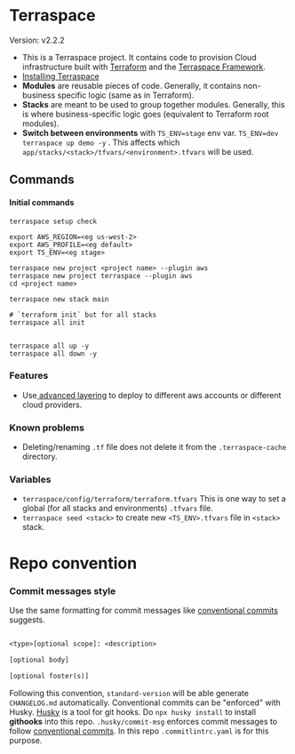 #  Terraspace
Version: v2.2.2

- This is a Terraspace project. It contains code to provision Cloud infrastructure built with [Terraform](https://www.terraform.io/) and the [Terraspace Framework](https://terraspace.cloud/).
- [Installing Terraspace](https://terraspace.cloud/docs/install/)
- **Modules** are reusable pieces of code. Generally, it contains non-business specific logic (same as in Terraform).
- **Stacks** are meant to be used to group together modules. Generally, this is where business-specific logic goes (equivalent to Terraform root modules).
- **Switch between environments** with `TS_ENV=stage` env var. `TS_ENV=dev terraspace up demo -y`  . This affects which `app/stacks/<stack>/tfvars/<environment>.tfvars` will be used.

## Commands
#### Initial commands
```
terraspace setup check

export AWS_REGION=<eg us-west-2>
export AWS_PROFILE=<eg default>
export TS_ENV=<eg stage>

terraspace new project <project name> --plugin aws
terraspace new project terraspace --plugin aws
cd <project name>

terraspace new stack main

# `terraform init` but for all stacks
terraspace all init


terraspace all up -y
terraspace all down -y

```

### Features
- Use[ advanced layering](https://terraspace.cloud/docs/layering/full-layering/#layering-modes-simple-namespace-provider) to deploy to different aws accounts or different cloud providers.

### Known problems
- Deleting/renaming `.tf` file does not delete it from the `.terraspace-cache` directory.

### Variables
- `terraspace/config/terraform/terraform.tfvars` This is one way to set a global  (for all stacks and environments) `.tfvars` file.
- `terraspace seed <stack>` to create new `<TS_ENV>.tfvars` file in `<stack>` stack.



# Repo convention
### Commit messages style
Use the same formatting for commit messages like [conventional commits](https://www.conventionalcommits.org/) suggests.
```txt

<type>[optional scope]: <description>

[optional body]

[optional footer(s)]

```
Following this convention, `standard-version` will be able generate `CHANGELOG.md`  automatically.
Conventional commits can be "enforced" with Husky. [Husky](https://typicode.github.io/husky/#/) is a tool for git hooks.
Do `npx husky install` to install **githooks** into this repo.
`.husky/commit-msg` enforces commit messages to follow [conventional commits](https://www.conventionalcommits.org/en/v1.0.0/).
In this repo `.commitlintrc.yaml` is for this purpose.
